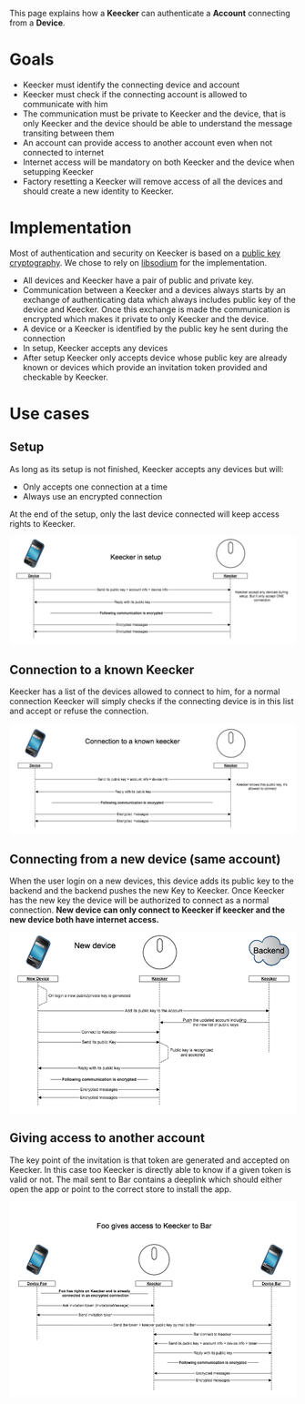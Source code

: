 This page explains how a **Keecker** can authenticate a **Account** connecting from a **Device**.  

# Goals
* Keecker must identify the connecting device and account
* Keecker must check if the connecting account is allowed to communicate with him
* The communication must be private to Keecker and the device, that is only Keecker and the device should be able to understand the message transiting between them
* An account can provide access to another account even when not connected to internet
* Internet access will be mandatory on both Keecker and the device when setupping Keecker
* Factory resetting a Keecker will remove access of all the devices and should create a new identity to Keecker.


# Implementation
Most of authentication and security on Keecker is based on a [public key cryptography](https://en.wikipedia.org/wiki/Public-key_cryptography). We chose to rely on [libsodium](https://download.libsodium.org/doc/) for the implementation.

* All devices and Keecker have a pair of public and private key.
* Communication between a Keecker and a devices always starts by an exchange of authenticating data which always includes public key of the device and Keecker. Once this exchange is made the communication is encrypted which makes it private to only Keecker and the device.
* A device or a Keecker is identified by the public key he sent during the connection
* In setup, Keecker accepts any devices
* After setup Keecker only accepts device whose public key are already known or devices which provide an invitation token provided and checkable by Keecker.


# Use cases

## Setup

As long as its setup is not finished, Keecker accepts any devices but will:
* Only accepts one connection at a time
* Always use an encrypted connection

At the end of the setup, only the last device connected will keep access rights to Keecker.

![setup scheme](doc/setup_connection.png)

## Connection to a known Keecker

Keecker has a list of the devices allowed to connect to him, for a normal connection Keecker will simply checks if the connecting device is in this list and accept or refuse the connection.

![normal connection scheme](doc/normal_connection.png)

## Connecting from a new device (same account)

When the user login on a new devices, this device adds its public key to the backend and the backend pushes the new Key to Keecker. Once Keecker has the new key the device will be authorized to connect as a normal connection.
**New device can only connect to Keecker if keecker and the new device both have internet access.**

![new device connection scheme](doc/new_device_connection.png)

## Giving access to another account

The key point of the invitation is that token are generated and accepted on Keecker. In this case too Keecker is directly able to know if a given token is valid or not.
The mail sent to Bar contains a deeplink which should either open the app or point to the correct store to install the app.

![invitation scheme](doc/invitation.png)
